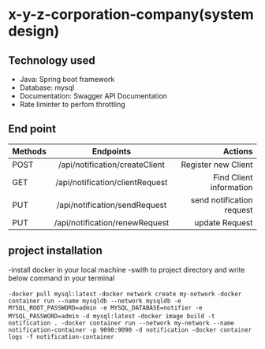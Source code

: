# x-y-z-corporation-company(system design)

## Technology used
-	Java: Spring boot framework
-	Database: mysql
-	Documentation: Swagger API Documentation
- Rate liminter to perfom throttling

## End point

| Methods       | Endpoints                      | Actions                           |
| ------------- |:----------------------------:  | ---------------------------------:|
| POST          |/api/notification/createClient  | Register new Client               |
| GET           |/api/notification/clientRequest | Find Client information           |
| PUT           |/api/notification/sendRequest   | send notification request         |
| PUT           |/api/notification/renewRequest  | update Request                    |

## project installation
-install docker in your local machine
-swith to project directory and write below command in your terminal

`-docker pull mysql:latest`
`-docker network create my-network`
`-docker container run --name mysqldb --network mysqldb -e MYSQL_ROOT_PASSWORD=admin -e MYSQL_DATABASE=notifier -e MYSQL_PASSWORD=admin -d mysql:latest`
`-docker image build -t notification .
-docker container run --network my-network --name notification-container -p 9090:9090 -d notification
-docker container logs -f notification-container`

